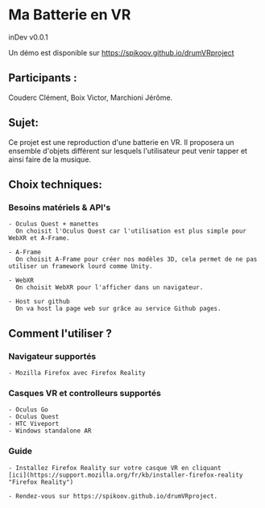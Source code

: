 # Ma Batterie en VR
inDev v0.0.1

Un démo est disponible sur https://spikoov.github.io/drumVRproject
## Participants :
  Couderc Clément, Boix Victor, Marchioni Jérôme.
## Sujet:
  Ce projet est une reproduction d'une batterie en VR. Il proposera un ensemble d'objets différent sur lesquels l'utilisateur peut venir tapper et ainsi faire de la musique.
## Choix techniques:
  ### Besoins matériels & API's
    - Oculus Quest + manettes
      On choisit l'Oculus Quest car l'utilisation est plus simple pour WebXR et A-Frame.
      
    - A-Frame
      On choisit A-Frame pour créer nos modèles 3D, cela permet de ne pas utiliser un framework lourd comme Unity.
      
    - WebXR
      On choisit WebXR pour l'afficher dans un navigateur.
    
    - Host sur github
      On va host la page web sur grâce au service Github pages.

## Comment l'utiliser ?
  ### Navigateur supportés
    - Mozilla Firefox avec Firefox Reality

  ### Casques VR et controlleurs supportés
    - Oculus Go
    - Oculus Quest
    - HTC Viveport
    - Windows standalone AR
  
  ### Guide
    - Installez Firefox Reality sur votre casque VR en cliquant 
    [ici](https://support.mozilla.org/fr/kb/installer-firefox-reality "Firefox Reality")

    - Rendez-vous sur https://spikoov.github.io/drumVRproject.
